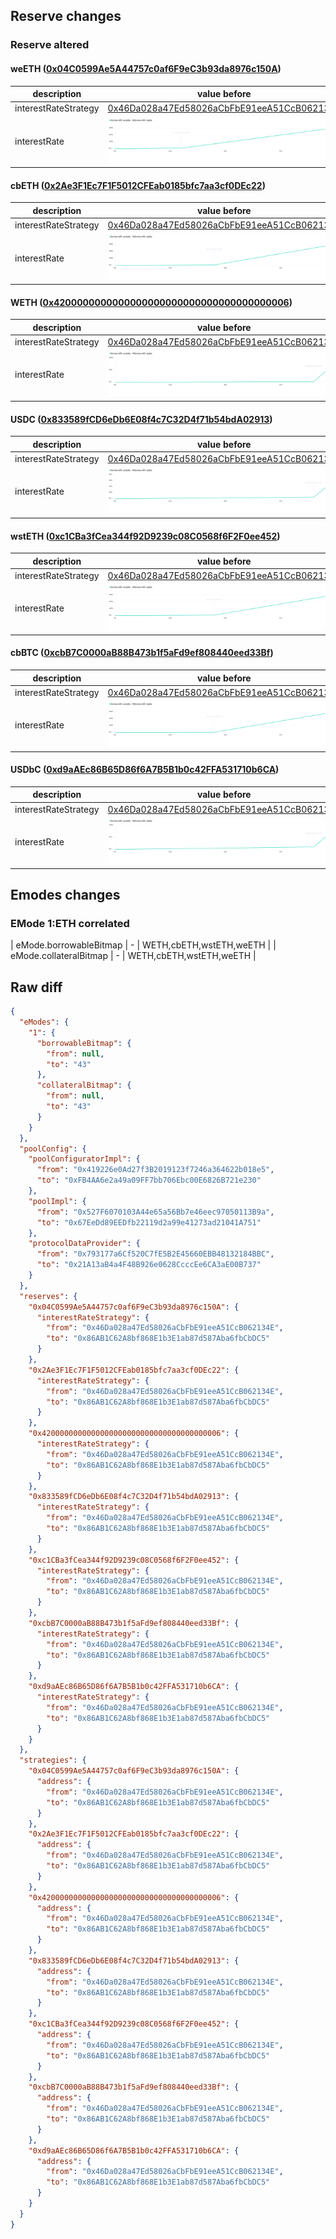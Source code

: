 ## Reserve changes

### Reserve altered

#### weETH ([0x04C0599Ae5A44757c0af6F9eC3b93da8976c150A](https://basescan.org/address/0x04C0599Ae5A44757c0af6F9eC3b93da8976c150A))

| description | value before | value after |
| --- | --- | --- |
| interestRateStrategy | [0x46Da028a47Ed58026aCbFbE91eeA51CcB062134E](https://basescan.org/address/0x46Da028a47Ed58026aCbFbE91eeA51CcB062134E) | [0x86AB1C62A8bf868E1b3E1ab87d587Aba6fbCbDC5](https://basescan.org/address/0x86AB1C62A8bf868E1b3E1ab87d587Aba6fbCbDC5) |
| interestRate | ![before](/.assets/abf3f4dbe21b49b5a01a454f7cf6c1dff3879949.svg) | ![after](/.assets/8fe77c6a047f2c560b5105c17299902d105704f1.svg) |

#### cbETH ([0x2Ae3F1Ec7F1F5012CFEab0185bfc7aa3cf0DEc22](https://basescan.org/address/0x2Ae3F1Ec7F1F5012CFEab0185bfc7aa3cf0DEc22))

| description | value before | value after |
| --- | --- | --- |
| interestRateStrategy | [0x46Da028a47Ed58026aCbFbE91eeA51CcB062134E](https://basescan.org/address/0x46Da028a47Ed58026aCbFbE91eeA51CcB062134E) | [0x86AB1C62A8bf868E1b3E1ab87d587Aba6fbCbDC5](https://basescan.org/address/0x86AB1C62A8bf868E1b3E1ab87d587Aba6fbCbDC5) |
| interestRate | ![before](/.assets/dc142671fc1206f692dc9c6906686dfc9eb5b355.svg) | ![after](/.assets/6582200fbeffb1c0178f8988c1500405e780d82b.svg) |

#### WETH ([0x4200000000000000000000000000000000000006](https://basescan.org/address/0x4200000000000000000000000000000000000006))

| description | value before | value after |
| --- | --- | --- |
| interestRateStrategy | [0x46Da028a47Ed58026aCbFbE91eeA51CcB062134E](https://basescan.org/address/0x46Da028a47Ed58026aCbFbE91eeA51CcB062134E) | [0x86AB1C62A8bf868E1b3E1ab87d587Aba6fbCbDC5](https://basescan.org/address/0x86AB1C62A8bf868E1b3E1ab87d587Aba6fbCbDC5) |
| interestRate | ![before](/.assets/5e57642c05a3a70e60c1de9caa27d686b8bb1362.svg) | ![after](/.assets/1127a94f574d36b70059ab4f1cda745898091bb0.svg) |

#### USDC ([0x833589fCD6eDb6E08f4c7C32D4f71b54bdA02913](https://basescan.org/address/0x833589fCD6eDb6E08f4c7C32D4f71b54bdA02913))

| description | value before | value after |
| --- | --- | --- |
| interestRateStrategy | [0x46Da028a47Ed58026aCbFbE91eeA51CcB062134E](https://basescan.org/address/0x46Da028a47Ed58026aCbFbE91eeA51CcB062134E) | [0x86AB1C62A8bf868E1b3E1ab87d587Aba6fbCbDC5](https://basescan.org/address/0x86AB1C62A8bf868E1b3E1ab87d587Aba6fbCbDC5) |
| interestRate | ![before](/.assets/b7c1af0d146c8e551ee939f2b5fa07cceab4f7e5.svg) | ![after](/.assets/8eb244025e49951ff2aaa2712daf551a3d1beca3.svg) |

#### wstETH ([0xc1CBa3fCea344f92D9239c08C0568f6F2F0ee452](https://basescan.org/address/0xc1CBa3fCea344f92D9239c08C0568f6F2F0ee452))

| description | value before | value after |
| --- | --- | --- |
| interestRateStrategy | [0x46Da028a47Ed58026aCbFbE91eeA51CcB062134E](https://basescan.org/address/0x46Da028a47Ed58026aCbFbE91eeA51CcB062134E) | [0x86AB1C62A8bf868E1b3E1ab87d587Aba6fbCbDC5](https://basescan.org/address/0x86AB1C62A8bf868E1b3E1ab87d587Aba6fbCbDC5) |
| interestRate | ![before](/.assets/dc142671fc1206f692dc9c6906686dfc9eb5b355.svg) | ![after](/.assets/6582200fbeffb1c0178f8988c1500405e780d82b.svg) |

#### cbBTC ([0xcbB7C0000aB88B473b1f5aFd9ef808440eed33Bf](https://basescan.org/address/0xcbB7C0000aB88B473b1f5aFd9ef808440eed33Bf))

| description | value before | value after |
| --- | --- | --- |
| interestRateStrategy | [0x46Da028a47Ed58026aCbFbE91eeA51CcB062134E](https://basescan.org/address/0x46Da028a47Ed58026aCbFbE91eeA51CcB062134E) | [0x86AB1C62A8bf868E1b3E1ab87d587Aba6fbCbDC5](https://basescan.org/address/0x86AB1C62A8bf868E1b3E1ab87d587Aba6fbCbDC5) |
| interestRate | ![before](/.assets/10bfcca87ef9d6ab4ccf97fcb660cfa970edab1f.svg) | ![after](/.assets/2aa941907cb07bf47ff3e71b5117a20d15ed5dbc.svg) |

#### USDbC ([0xd9aAEc86B65D86f6A7B5B1b0c42FFA531710b6CA](https://basescan.org/address/0xd9aAEc86B65D86f6A7B5B1b0c42FFA531710b6CA))

| description | value before | value after |
| --- | --- | --- |
| interestRateStrategy | [0x46Da028a47Ed58026aCbFbE91eeA51CcB062134E](https://basescan.org/address/0x46Da028a47Ed58026aCbFbE91eeA51CcB062134E) | [0x86AB1C62A8bf868E1b3E1ab87d587Aba6fbCbDC5](https://basescan.org/address/0x86AB1C62A8bf868E1b3E1ab87d587Aba6fbCbDC5) |
| interestRate | ![before](/.assets/f546af1ac7b1ac8e277029e8ba07e0df5c0cc142.svg) | ![after](/.assets/ff7ab747b91ecff18f73bcc2c32555b4db7de5b7.svg) |

## Emodes changes

### EMode 1:ETH correlated

| eMode.borrowableBitmap | - | WETH,cbETH,wstETH,weETH |
| eMode.collateralBitmap | - | WETH,cbETH,wstETH,weETH |
## Raw diff

```json
{
  "eModes": {
    "1": {
      "borrowableBitmap": {
        "from": null,
        "to": "43"
      },
      "collateralBitmap": {
        "from": null,
        "to": "43"
      }
    }
  },
  "poolConfig": {
    "poolConfiguratorImpl": {
      "from": "0x419226e0Ad27f3B2019123f7246a364622b018e5",
      "to": "0xFB4AA6e2a49a09FF7bb706Ebc00E6826B721e230"
    },
    "poolImpl": {
      "from": "0x527F6070103A44e65a56Bb7e46eec97050113B9a",
      "to": "0x67EeDd89EEDfb22119d2a99e41273ad21041A751"
    },
    "protocolDataProvider": {
      "from": "0x793177a6Cf520C7fE5B2E45660EBB48132184BBC",
      "to": "0x21A13aB4a4F48B926e0628CcccEe6CA3aE00B737"
    }
  },
  "reserves": {
    "0x04C0599Ae5A44757c0af6F9eC3b93da8976c150A": {
      "interestRateStrategy": {
        "from": "0x46Da028a47Ed58026aCbFbE91eeA51CcB062134E",
        "to": "0x86AB1C62A8bf868E1b3E1ab87d587Aba6fbCbDC5"
      }
    },
    "0x2Ae3F1Ec7F1F5012CFEab0185bfc7aa3cf0DEc22": {
      "interestRateStrategy": {
        "from": "0x46Da028a47Ed58026aCbFbE91eeA51CcB062134E",
        "to": "0x86AB1C62A8bf868E1b3E1ab87d587Aba6fbCbDC5"
      }
    },
    "0x4200000000000000000000000000000000000006": {
      "interestRateStrategy": {
        "from": "0x46Da028a47Ed58026aCbFbE91eeA51CcB062134E",
        "to": "0x86AB1C62A8bf868E1b3E1ab87d587Aba6fbCbDC5"
      }
    },
    "0x833589fCD6eDb6E08f4c7C32D4f71b54bdA02913": {
      "interestRateStrategy": {
        "from": "0x46Da028a47Ed58026aCbFbE91eeA51CcB062134E",
        "to": "0x86AB1C62A8bf868E1b3E1ab87d587Aba6fbCbDC5"
      }
    },
    "0xc1CBa3fCea344f92D9239c08C0568f6F2F0ee452": {
      "interestRateStrategy": {
        "from": "0x46Da028a47Ed58026aCbFbE91eeA51CcB062134E",
        "to": "0x86AB1C62A8bf868E1b3E1ab87d587Aba6fbCbDC5"
      }
    },
    "0xcbB7C0000aB88B473b1f5aFd9ef808440eed33Bf": {
      "interestRateStrategy": {
        "from": "0x46Da028a47Ed58026aCbFbE91eeA51CcB062134E",
        "to": "0x86AB1C62A8bf868E1b3E1ab87d587Aba6fbCbDC5"
      }
    },
    "0xd9aAEc86B65D86f6A7B5B1b0c42FFA531710b6CA": {
      "interestRateStrategy": {
        "from": "0x46Da028a47Ed58026aCbFbE91eeA51CcB062134E",
        "to": "0x86AB1C62A8bf868E1b3E1ab87d587Aba6fbCbDC5"
      }
    }
  },
  "strategies": {
    "0x04C0599Ae5A44757c0af6F9eC3b93da8976c150A": {
      "address": {
        "from": "0x46Da028a47Ed58026aCbFbE91eeA51CcB062134E",
        "to": "0x86AB1C62A8bf868E1b3E1ab87d587Aba6fbCbDC5"
      }
    },
    "0x2Ae3F1Ec7F1F5012CFEab0185bfc7aa3cf0DEc22": {
      "address": {
        "from": "0x46Da028a47Ed58026aCbFbE91eeA51CcB062134E",
        "to": "0x86AB1C62A8bf868E1b3E1ab87d587Aba6fbCbDC5"
      }
    },
    "0x4200000000000000000000000000000000000006": {
      "address": {
        "from": "0x46Da028a47Ed58026aCbFbE91eeA51CcB062134E",
        "to": "0x86AB1C62A8bf868E1b3E1ab87d587Aba6fbCbDC5"
      }
    },
    "0x833589fCD6eDb6E08f4c7C32D4f71b54bdA02913": {
      "address": {
        "from": "0x46Da028a47Ed58026aCbFbE91eeA51CcB062134E",
        "to": "0x86AB1C62A8bf868E1b3E1ab87d587Aba6fbCbDC5"
      }
    },
    "0xc1CBa3fCea344f92D9239c08C0568f6F2F0ee452": {
      "address": {
        "from": "0x46Da028a47Ed58026aCbFbE91eeA51CcB062134E",
        "to": "0x86AB1C62A8bf868E1b3E1ab87d587Aba6fbCbDC5"
      }
    },
    "0xcbB7C0000aB88B473b1f5aFd9ef808440eed33Bf": {
      "address": {
        "from": "0x46Da028a47Ed58026aCbFbE91eeA51CcB062134E",
        "to": "0x86AB1C62A8bf868E1b3E1ab87d587Aba6fbCbDC5"
      }
    },
    "0xd9aAEc86B65D86f6A7B5B1b0c42FFA531710b6CA": {
      "address": {
        "from": "0x46Da028a47Ed58026aCbFbE91eeA51CcB062134E",
        "to": "0x86AB1C62A8bf868E1b3E1ab87d587Aba6fbCbDC5"
      }
    }
  }
}
```